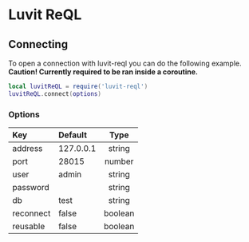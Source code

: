# Luvit ReQL

## Connecting
To open a connection with luvit-reql you can do the following example.  
**Caution! Currently required to be ran inside a coroutine.**
```lua
local luvitReQL = require('luvit-reql')
luvitReQL.connect(options)
```

### Options
| Key       | Default   | Type     |
|:--------- |:--------- |:--------:|
| address   | 127.0.0.1 | string   |
| port      | 28015     | number   |
| user      | admin     | string   |
| password  |           | string   |
| db        | test      | string   |
| reconnect | false     | boolean  |
| reusable  | false     | boolean  |
